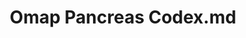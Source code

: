 ---
title: Omap Pancreas Codex.md
release_version: v1.2
model_type: omap
description: "The OMAP Pancreas  panel was designed for CODEX (CO Detection by IndEXing) imaging of Formalin-Fixed Paraffin-Embedded (FFPE) human pancreas samples.
"
creators: 
  - 0000-0003-2722-1965
  - 0000-0002-3343-349X
project_leads: 
  - 0000-0003-4379-8967
  - 0000-0002-3321-6137
  - 0000-0002-8815-3372
  - 0000-0003-1495-9143
reviewers: 
  - 0000-0002-7269-5433
  - 0000-0002-7694-4257
creation_date: 2021-05-06
license: CC BY 4.0
publisher:  HuBMAP 
funder:  National Institutes of Health (NIH), National Institute of Allergy and Infectious Disease and National Cancer Institute, European Union (EU) Expression and Spatial analysis Pancreas Atlas Consortium Europe (ESPACE)
award_number:  OT2OD026671, UH3 CA246635
hubmap_id:  HBM395.LXKX.734 
datatable: omap_pancreas_codex.csv
doi: https://doi.org/10.48539/HBM395.LXKX.734
---